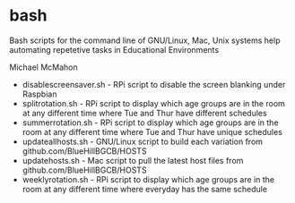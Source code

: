 # bash
Bash scripts for the command line of GNU/Linux, Mac, Unix systems help automating repetetive tasks in Educational Environments

Michael McMahon

  * disablescreensaver.sh - RPi script to disable the screen blanking under Raspbian
  * splitrotation.sh - RPi script to display which age groups are in the room at any different time where Tue and Thur have different schedules
  * summerrotation.sh - RPi script to display which age groups are in the room at any different time where Tue and Thur have unique schedules
  * updateallhosts.sh - GNU/Linux script to build each variation from github.com/BlueHillBGCB/HOSTS
  * updatehosts.sh - Mac script to pull the latest host files from github.com/BlueHillBGCB/HOSTS
  * weeklyrotation.sh - RPi script to display which age groups are in the room at any different time where everyday has the same schedule
